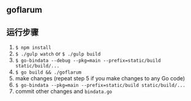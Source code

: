 ## goflarum

## 运行步骤

 1. `$ npm install`
 2. `$ ./gulp watch` or `$ ./gulp build`
 3. `$ go-bindata --debug --pkg=main --prefix=static/build static/build/...`
 4. `$ go build && ./goflarum`
 5. make changes (repeat step 5 if you make changes to any Go code)
 6. `$ go-bindata --pkg=main --prefix=static/build static/build/...`
 7. commit other changes and `bindata.go`